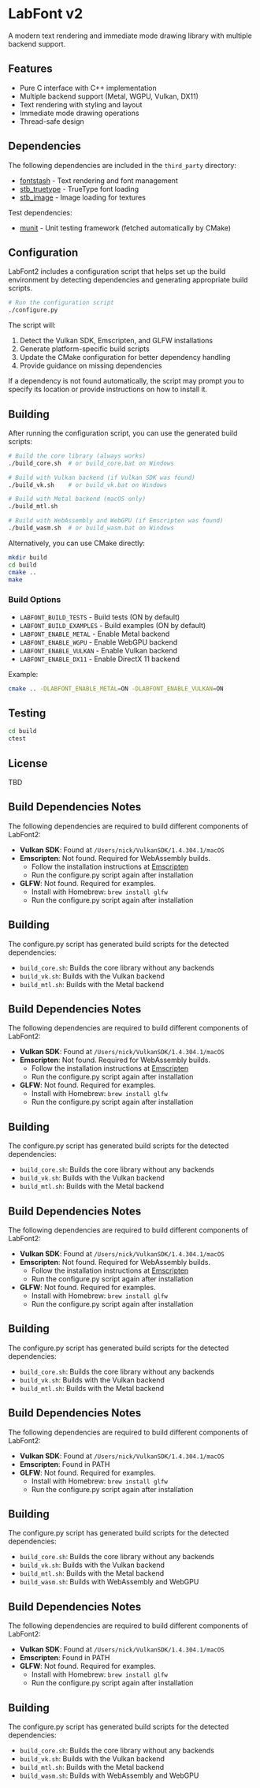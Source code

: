 # LabFont v2

A modern text rendering and immediate mode drawing library with multiple backend support.

## Features

- Pure C interface with C++ implementation
- Multiple backend support (Metal, WGPU, Vulkan, DX11)
- Text rendering with styling and layout
- Immediate mode drawing operations
- Thread-safe design

## Dependencies

The following dependencies are included in the `third_party` directory:
- [fontstash](https://github.com/memononen/fontstash) - Text rendering and font management
- [stb_truetype](https://github.com/nothings/stb) - TrueType font loading
- [stb_image](https://github.com/nothings/stb) - Image loading for textures

Test dependencies:
- [munit](https://github.com/nemequ/munit) - Unit testing framework (fetched automatically by CMake)

## Configuration

LabFont2 includes a configuration script that helps set up the build environment by detecting dependencies and generating appropriate build scripts.

```bash
# Run the configuration script
./configure.py
```

The script will:
1. Detect the Vulkan SDK, Emscripten, and GLFW installations
2. Generate platform-specific build scripts
3. Update the CMake configuration for better dependency handling
4. Provide guidance on missing dependencies

If a dependency is not found automatically, the script may prompt you to specify its location or provide instructions on how to install it.

## Building

After running the configuration script, you can use the generated build scripts:

```bash
# Build the core library (always works)
./build_core.sh  # or build_core.bat on Windows

# Build with Vulkan backend (if Vulkan SDK was found)
./build_vk.sh    # or build_vk.bat on Windows

# Build with Metal backend (macOS only)
./build_mtl.sh

# Build with WebAssembly and WebGPU (if Emscripten was found)
./build_wasm.sh  # or build_wasm.bat on Windows
```

Alternatively, you can use CMake directly:

```bash
mkdir build
cd build
cmake ..
make
```

### Build Options

- `LABFONT_BUILD_TESTS` - Build tests (ON by default)
- `LABFONT_BUILD_EXAMPLES` - Build examples (ON by default)
- `LABFONT_ENABLE_METAL` - Enable Metal backend
- `LABFONT_ENABLE_WGPU` - Enable WebGPU backend
- `LABFONT_ENABLE_VULKAN` - Enable Vulkan backend
- `LABFONT_ENABLE_DX11` - Enable DirectX 11 backend

Example:
```bash
cmake .. -DLABFONT_ENABLE_METAL=ON -DLABFONT_ENABLE_VULKAN=ON
```

## Testing

```bash
cd build
ctest
```

## License

TBD


## Build Dependencies Notes

The following dependencies are required to build different components of LabFont2:

- **Vulkan SDK**: Found at `/Users/nick/VulkanSDK/1.4.304.1/macOS`
- **Emscripten**: Not found. Required for WebAssembly builds.
  - Follow the installation instructions at [Emscripten](https://emscripten.org/docs/getting_started/downloads.html)
  - Run the configure.py script again after installation
- **GLFW**: Not found. Required for examples.
  - Install with Homebrew: `brew install glfw`
  - Run the configure.py script again after installation

## Building

The configure.py script has generated build scripts for the detected dependencies:

- `build_core.sh`: Builds the core library without any backends
- `build_vk.sh`: Builds with the Vulkan backend
- `build_mtl.sh`: Builds with the Metal backend


## Build Dependencies Notes

The following dependencies are required to build different components of LabFont2:

- **Vulkan SDK**: Found at `/Users/nick/VulkanSDK/1.4.304.1/macOS`
- **Emscripten**: Not found. Required for WebAssembly builds.
  - Follow the installation instructions at [Emscripten](https://emscripten.org/docs/getting_started/downloads.html)
  - Run the configure.py script again after installation
- **GLFW**: Not found. Required for examples.
  - Install with Homebrew: `brew install glfw`
  - Run the configure.py script again after installation

## Building

The configure.py script has generated build scripts for the detected dependencies:

- `build_core.sh`: Builds the core library without any backends
- `build_vk.sh`: Builds with the Vulkan backend
- `build_mtl.sh`: Builds with the Metal backend


## Build Dependencies Notes

The following dependencies are required to build different components of LabFont2:

- **Vulkan SDK**: Found at `/Users/nick/VulkanSDK/1.4.304.1/macOS`
- **Emscripten**: Not found. Required for WebAssembly builds.
  - Follow the installation instructions at [Emscripten](https://emscripten.org/docs/getting_started/downloads.html)
  - Run the configure.py script again after installation
- **GLFW**: Not found. Required for examples.
  - Install with Homebrew: `brew install glfw`
  - Run the configure.py script again after installation

## Building

The configure.py script has generated build scripts for the detected dependencies:

- `build_core.sh`: Builds the core library without any backends
- `build_vk.sh`: Builds with the Vulkan backend
- `build_mtl.sh`: Builds with the Metal backend


## Build Dependencies Notes

The following dependencies are required to build different components of LabFont2:

- **Vulkan SDK**: Found at `/Users/nick/VulkanSDK/1.4.304.1/macOS`
- **Emscripten**: Found in PATH
- **GLFW**: Not found. Required for examples.
  - Install with Homebrew: `brew install glfw`
  - Run the configure.py script again after installation

## Building

The configure.py script has generated build scripts for the detected dependencies:

- `build_core.sh`: Builds the core library without any backends
- `build_vk.sh`: Builds with the Vulkan backend
- `build_mtl.sh`: Builds with the Metal backend
- `build_wasm.sh`: Builds with WebAssembly and WebGPU


## Build Dependencies Notes

The following dependencies are required to build different components of LabFont2:

- **Vulkan SDK**: Found at `/Users/nick/VulkanSDK/1.4.304.1/macOS`
- **Emscripten**: Found in PATH
- **GLFW**: Not found. Required for examples.
  - Install with Homebrew: `brew install glfw`
  - Run the configure.py script again after installation

## Building

The configure.py script has generated build scripts for the detected dependencies:

- `build_core.sh`: Builds the core library without any backends
- `build_vk.sh`: Builds with the Vulkan backend
- `build_mtl.sh`: Builds with the Metal backend
- `build_wasm.sh`: Builds with WebAssembly and WebGPU
